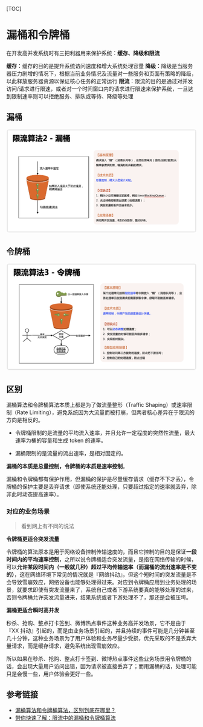 [TOC]

# 漏桶和令牌桶

在开发高并发系统时有三把利器用来保护系统：**缓存、降级和限流**

**缓存**：缓存的目的是提升系统访问速度和增大系统处理容量
**降级**：降级是当服务器压力剧增的情况下，根据当前业务情况及流量对一些服务和页面有策略的降级，以此释放服务器资源以保证核心任务的正常运行
**限流**：限流的目的是通过对并发访问/请求进行限速，或者对一个时间窗口内的请求进行限速来保护系统，一旦达到限制速率则可以拒绝服务、排队或等待、降级等处理

## 漏桶

![漏桶](.漏桶和令牌桶.assets/漏桶.jpg)

## 令牌桶

![令牌桶](.漏桶和令牌桶.assets/令牌桶.jpg)

## 区别

漏桶算法和令牌桶算法本质上都是为了做流量整形（Traffic Shaping）或速率限制（Rate Limiting），避免系统因为大流量而被打崩，但两者核心差异在于限流的方向是相反的。

- 令牌桶限制的是流量的平均流入速率，并且允许一定程度的突然性流量，最大速率为桶的容量和生成 token 的速率。

- 漏桶限制的是流量的流出速率，是相对固定的。

**漏桶的本质是总量控制，令牌桶的本质是速率控制**。

漏桶和令牌桶都有保护作用，但漏桶的保护是尽量缓存请求（缓存不下才丢），令牌桶的保护主要是丢弃请求（即使系统还能处理，只要超过指定的速率就丢弃，除非此时动态提高速率）。

### 对应的业务场景

> 看到网上有不同的说法

**令牌桶更适合突发流量**

令牌桶的算法原本是用于网络设备控制传输速度的，而且它控制的目的是保证**一段时间内的平均速率控制**，之所以说令牌桶适合突发流量，是指在网络传输的时候，可以**允许某段时间内（一般就几秒）超过平均传输速率（而漏桶的流出速率是不变的）**，这在网络环境下常见的情况就是『网络抖动』，但这个短时间的突发流量是不会导致雪崩效应，网络设备也能够处理得过来。对应到令牌桶应用到业务处理的场景，就要求即使有突发流量来了，系统自己或者下游系统要真的能够处理的过来，否则令牌桶允许突发流量进来，结果系统或者下游处理不了，那还是会被压垮。

**漏桶更适合瞬时高并发**

秒杀、抢购、整点打卡签到、微博热点事件这种业务高并发场景，它不是由于『XX 抖动』引起的，而是由业务场景引起的，并且持续的事件可能是几分钟甚至几十分钟，这种业务场景为了用户体验和业务尽量少受损，优先采取的不是丢弃大量请求，而是缓存请求，避免系统出现雪崩效应。

所以如果在秒杀、抢购、整点打卡签到、微博热点事件这些业务场景用令牌桶的话，会出现大量用户访问出错，因为请求被直接丢弃了；而用漏桶的话，处理可能只是会慢一些，用户体验会更好一些。

## 参考链接

- [漏桶算法和令牌桶算法，区别到底在哪里？](https://xie.infoq.cn/article/4a0acdd12a0f6dd4a53e0472c)
- [带你快速了解：限流中的漏桶和令牌桶算法](https://segmentfault.com/a/1190000037506482)